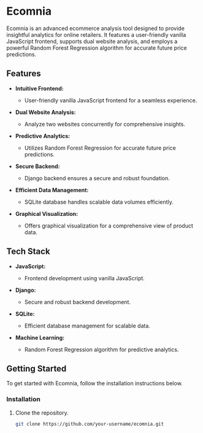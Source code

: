 # Ecomnia

Ecomnia is an advanced ecommerce analysis tool designed to provide insightful analytics for online retailers. It features a user-friendly vanilla JavaScript frontend, supports dual website analysis, and employs a powerful Random Forest Regression algorithm for accurate future price predictions.

## Features

- **Intuitive Frontend:**
  - User-friendly vanilla JavaScript frontend for a seamless experience.

- **Dual Website Analysis:**
  - Analyze two websites concurrently for comprehensive insights.

- **Predictive Analytics:**
  - Utilizes Random Forest Regression for accurate future price predictions.

- **Secure Backend:**
  - Django backend ensures a secure and robust foundation.

- **Efficient Data Management:**
  - SQLite database handles scalable data volumes efficiently.

- **Graphical Visualization:**
  - Offers graphical visualization for a comprehensive view of product data.

## Tech Stack

- **JavaScript:**
  - Frontend development using vanilla JavaScript.

- **Django:**
  - Secure and robust backend development.

- **SQLite:**
  - Efficient database management for scalable data.

- **Machine Learning:**
  - Random Forest Regression algorithm for predictive analytics.

## Getting Started

To get started with Ecomnia, follow the installation instructions below.

### Installation

1. Clone the repository.
   ```bash
   git clone https://github.com/your-username/ecomnia.git
